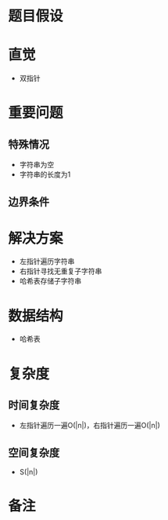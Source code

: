 # 题目假设

# 直觉
- 双指针
# 重要问题

## 特殊情况
- 字符串为空
- 字符串的长度为1
## 边界条件

# 解决方案
- 左指针遍历字符串
- 右指针寻找无重复子字符串
- 哈希表存储子字符串


# 数据结构
- 哈希表
# 复杂度
## 时间复杂度
- 左指针遍历一遍O(|n|)，右指针遍历一遍O(|n|)
## 空间复杂度
- S(|n|)
# 备注



